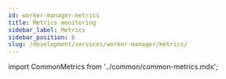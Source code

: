 ```yaml
---
id: worker-manager-metrics
title: Metrics monitoring
sidebar_label: Metrics
sidebar_position: 6
slug: /development/services/worker-manager/metrics/
---
```

import CommonMetrics from '../common/common-metrics.mdx';

<CommonMetrics />







